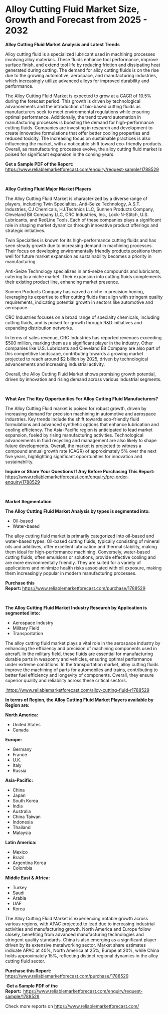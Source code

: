 <p><h1>Alloy Cutting Fluid Market Size, Growth and Forecast from 2025 - 2032</h1></p><p><strong>Alloy Cutting Fluid Market Analysis and Latest Trends</strong></p>
<p><p>Alloy cutting fluid is a specialized lubricant used in machining processes involving alloy materials. These fluids enhance tool performance, improve surface finish, and extend tool life by reducing friction and dissipating heat generated during cutting. The demand for alloy cutting fluids is on the rise due to the growing automotive, aerospace, and manufacturing industries, which increasingly utilize advanced alloys for improved durability and performance.</p><p>The Alloy Cutting Fluid Market is expected to grow at a CAGR of 10.5% during the forecast period. This growth is driven by technological advancements and the introduction of bio-based cutting fluids as manufacturers seek to meet environmental regulations while ensuring optimal performance. Additionally, the trend toward automation in manufacturing processes is boosting the demand for high-performance cutting fluids. Companies are investing in research and development to create innovative formulations that offer better cooling properties and reduced toxicity. The increasing focus on sustainable practices is also influencing the market, with a noticeable shift toward eco-friendly products. Overall, as manufacturing processes evolve, the alloy cutting fluid market is poised for significant expansion in the coming years.</p></p>
<p><strong>Get a Sample PDF of the Report:&nbsp;</strong> <a href="https://www.reliablemarketforecast.com/enquiry/request-sample/1788529?utm_campaign=2273&utm_medium=2&utm_source=Github&utm_content=ia&utm_term=02022025&utm_id=alloy-cutting-fluid">https://www.reliablemarketforecast.com/enquiry/request-sample/1788529</a></p>
<p>&nbsp;</p>
<p><strong>Alloy Cutting Fluid Major Market Players</strong></p>
<p><p>The Alloy Cutting Fluid Market is characterized by a diverse range of players, including Twin Specialties, Anti-Seize Technology, A.S.T. Industries, CJ Chemicals, HJ.Technics LLC, Sunnen Products Company, Cleveland Bit Company LLC, CRC Industries, Inc., Lock-N-Stitch, U.S. Lubricants, and RedLine Tools. Each of these companies plays a significant role in shaping market dynamics through innovative product offerings and strategic initiatives.</p><p>Twin Specialties is known for its high-performance cutting fluids and has seen steady growth due to increasing demand in machining processes. Their focus on developing environmentally friendly products positions them well for future market expansion as sustainability becomes a priority in manufacturing.</p><p>Anti-Seize Technology specializes in anti-seize compounds and lubricants, catering to a niche market. Their expansion into cutting fluids complements their existing product line, enhancing market presence. </p><p>Sunnen Products Company has carved a niche in precision honing, leveraging its expertise to offer cutting fluids that align with stringent quality requirements, indicating potential growth in sectors like automotive and aerospace.</p><p>CRC Industries focuses on a broad range of specialty chemicals, including cutting fluids, and is poised for growth through R&D initiatives and expanding distribution networks. </p><p>In terms of sales revenue, CRC Industries has reported revenues exceeding $500 million, marking them as a significant player in the industry. Other companies like U.S. Lubricants and Cleveland Bit Company are also part of this competitive landscape, contributing towards a growing market projected to reach around $2 billion by 2025, driven by technological advancements and increasing industrial activity. </p><p>Overall, the Alloy Cutting Fluid Market shows promising growth potential, driven by innovation and rising demand across various industrial segments.</p></p>
<p>&nbsp;</p>
<p><strong>What Are The Key Opportunities For Alloy Cutting Fluid Manufacturers?</strong></p>
<p><p>The Alloy Cutting Fluid market is poised for robust growth, driven by increasing demand for precision machining in automotive and aerospace industries. Key trends include the shift towards eco-friendly fluid formulations and advanced synthetic options that enhance lubrication and cooling efficiency. The Asia-Pacific region is anticipated to lead market expansion, fueled by rising manufacturing activities. Technological advancements in fluid recycling and management are also likely to shape future developments. Overall, the market is projected to witness a compound annual growth rate (CAGR) of approximately 5% over the next five years, highlighting significant opportunities for innovation and sustainability.</p></p>
<p><strong>Inquire or Share Your Questions If Any Before Purchasing This Report:</strong> <a href="https://www.reliablemarketforecast.com/enquiry/pre-order-enquiry/1788529?utm_campaign=2273&utm_medium=2&utm_source=Github&utm_content=ia&utm_term=02022025&utm_id=alloy-cutting-fluid">https://www.reliablemarketforecast.com/enquiry/pre-order-enquiry/1788529</a></p>
<p>&nbsp;</p>
<p><strong>Market Segmentation</strong></p>
<p><strong>The Alloy Cutting Fluid Market Analysis by types is segmented into:</strong></p>
<p><ul><li>Oil-based</li><li>Water-based</li></ul></p>
<p><p>The alloy cutting fluid market is primarily categorized into oil-based and water-based types. Oil-based cutting fluids, typically consisting of mineral oils and additives, offer excellent lubrication and thermal stability, making them ideal for high-performance machining. Conversely, water-based cutting fluids, often emulsions or solutions, provide effective cooling and are more environmentally friendly. They are suited for a variety of applications and minimize health risks associated with oil exposure, making them increasingly popular in modern manufacturing processes.</p></p>
<p><strong>Purchase this Report:&nbsp;</strong><a href="https://www.reliablemarketforecast.com/purchase/1788529?utm_campaign=2273&utm_medium=2&utm_source=Github&utm_content=ia&utm_term=02022025&utm_id=alloy-cutting-fluid">https://www.reliablemarketforecast.com/purchase/1788529</a></p>
<p>&nbsp;</p>
<p><strong>The Alloy Cutting Fluid Market Industry Research by Application is segmented into:</strong></p>
<p><ul><li>Aerospace Industry</li><li>Military Field</li><li>Transportation</li></ul></p>
<p><p>The alloy cutting fluid market plays a vital role in the aerospace industry by enhancing the efficiency and precision of machining components used in aircraft. In the military field, these fluids are essential for manufacturing durable parts in weaponry and vehicles, ensuring optimal performance under extreme conditions. In the transportation market, alloy cutting fluids improve the machining of parts for automobiles and trains, contributing to better fuel efficiency and longevity of components. Overall, they ensure superior quality and reliability across these critical sectors.</p></p>
<p><a href="https://www.reliablemarketforecast.com/alloy-cutting-fluid-r1788529?utm_campaign=2273&utm_medium=2&utm_source=Github&utm_content=ia&utm_term=02022025&utm_id=alloy-cutting-fluid">&nbsp;https://www.reliablemarketforecast.com/alloy-cutting-fluid-r1788529</a></p>
<p><strong>In terms of Region, the Alloy Cutting Fluid Market Players available by Region are:</strong></p>
<p>
    <p> <strong> North America: </strong>
        <ul>
            <li>United States</li>
            <li>Canada</li>
        </ul>
        </p> 
    <p> <strong> Europe: </strong>
        <ul>
            <li>Germany</li>
            <li>France</li>
            <li>U.K.</li>
            <li>Italy</li>
            <li>Russia</li>
        </ul>
        </p> 
    <p> <strong> Asia-Pacific: </strong>
        <ul>
            <li>China</li>
            <li>Japan</li>
            <li>South Korea</li>
            <li>India</li>
            <li>Australia</li>
            <li>China Taiwan</li>
            <li>Indonesia</li>
            <li>Thailand</li>
            <li>Malaysia</li>
        </ul>
        </p> 
    <p> <strong> Latin America: </strong>
        <ul>
            <li>Mexico</li>
            <li>Brazil</li>
            <li>Argentina Korea</li>
            <li>Colombia</li>
        </ul>
        </p> 
    <p> <strong> Middle East & Africa: </strong>
        <ul>
            <li>Turkey</li>
            <li>Saudi</li>
            <li>Arabia</li>
            <li>UAE</li>
            <li>Korea</li>
        </ul>
    </p>
    </p>
<p><p>The Alloy Cutting Fluid Market is experiencing notable growth across various regions, with APAC projected to lead due to increasing industrial activities and manufacturing growth. North America and Europe follow closely, benefiting from advanced manufacturing technologies and stringent quality standards. China is also emerging as a significant player driven by its extensive metalworking sector. Market share estimates indicate APAC at 40%, North America at 25%, Europe at 20%, while China holds approximately 15%, reflecting distinct regional dynamics in the alloy cutting fluid sector.</p></p>
<p><strong>Purchase this Report: </strong><a href="https://www.reliablemarketforecast.com/purchase/1788529?utm_campaign=2273&utm_medium=2&utm_source=Github&utm_content=ia&utm_term=02022025&utm_id=alloy-cutting-fluid">https://www.reliablemarketforecast.com/purchase/1788529</a></p>
<p>&nbsp;<strong>Get a Sample PDF of the Report:&nbsp;&nbsp;</strong><a href="https://www.reliablemarketforecast.com/enquiry/request-sample/1788529?utm_campaign=2273&utm_medium=2&utm_source=Github&utm_content=ia&utm_term=02022025&utm_id=alloy-cutting-fluid">https://www.reliablemarketforecast.com/enquiry/request-sample/1788529</a></p>
<p><strong></strong></p>
<p>Check more reports on <a href="https://www.reliablemarketforecast.com/?utm_campaign=2273&utm_medium=2&utm_source=Github&utm_content=ia&utm_term=02022025&utm_id=alloy-cutting-fluid">https://www.reliablemarketforecast.com/</a></p>